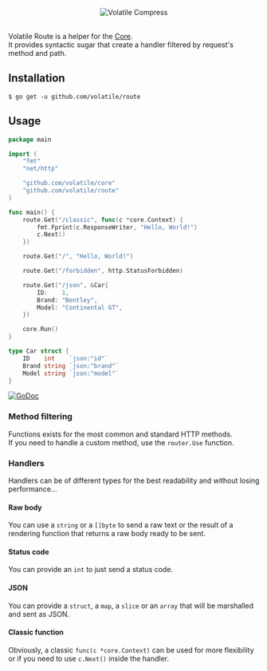 <p align="center"><img src="https://cloud.githubusercontent.com/assets/9503891/8712746/59aa7b40-2b60-11e5-9d79-fbfdafd21d9c.png" alt="Volatile Compress" title="Volatile Compress"><br><br></p>

Volatile Route is a helper for the [Core](https://github.com/volatile/core).  
It provides syntactic sugar that create a handler filtered by request's method and path.

## Installation

```Shell
$ go get -u github.com/volatile/route
```

## Usage

```Go
package main

import (
	"fmt"
	"net/http"

	"github.com/volatile/core"
	"github.com/volatile/route"
)

func main() {
	route.Get("/classic", func(c *core.Context) {
		fmt.Fprint(c.ResponseWriter, "Hello, World!")
		c.Next()
	})

	route.Get("/", "Hello, World!")

	route.Get("/forbidden", http.StatusForbidden)

	route.Get("/json", &Car{
		ID:    1,
		Brand: "Bentley",
		Model: "Continental GT",
	})

	core.Run()
}

type Car struct {
	ID    int    `json:"id"`
	Brand string `json:"brand"`
	Model string `json:"model"`
}
```

[![GoDoc](https://godoc.org/github.com/volatile/route?status.svg)](https://godoc.org/github.com/volatile/route)

### Method filtering

Functions exists for the most common and standard HTTP methods.  
If you need to handle a custom method, use the `router.Use` function.

### Handlers

Handlers can be of different types for the best readability and without losing performance…

#### Raw body
You can use a `string` or a `[]byte` to send a raw text or the result of a rendering function that returns a raw body ready to be sent.

#### Status code
You can provide an `int` to just send a status code.

#### JSON
You can provide a `struct`, a `map`, a `slice` or an `array` that will be marshalled and sent as JSON.

#### Classic function
Obviously, a classic `func(c *core.Context)` can be used for more flexibility or if you need to use `c.Next()` inside the handler.

